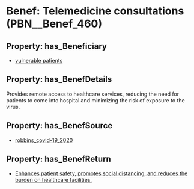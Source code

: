 # Benef: __Telemedicine consultations__ (PBN__Benef_460)

## Property: has_Beneficiary

* [vulnerable patients](../Stakeholder/PBN__Stakeholder_208)

## Property: has_BenefDetails

Provides remote access to healthcare services, reducing the need for patients to come into hospital and minimizing the risk of exposure to the virus.

## Property: has_BenefSource

* [robbins_covid-19_2020](../Article/PBN__Article_93)

## Property: has_BenefReturn

* [Enhances patient safety, promotes social distancing, and reduces the burden on healthcare facilities.](../BenefReturn/PBN__BenefReturn_496)

